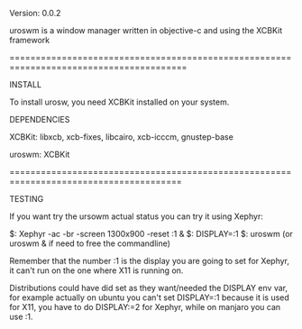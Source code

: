 Version: 0.0.2

uroswm is a window manager written in objective-c and using the XCBKit framework

========================================================================================

INSTALL

To install urosw, you need XCBKit installed on your system.

DEPENDENCIES

XCBKit: libxcb, xcb-fixes, libcairo, xcb-icccm, gnustep-base

uroswm: XCBKit

=======================================================================================

TESTING

If you want try the ursowm actual status you can try it using Xephyr:

$: Xephyr -ac -br -screen 1300x900 -reset :1 &
$: DISPLAY=:1
$: uroswm (or uroswm & if need to free the commandline)

Remember that the number :1 is the display you are going to set for Xephyr, it can't run on the one where X11 is running on.

Distributions could have did set as they want/needed the DISPLAY env var, for example actually on ubuntu 
you can't set DISPLAY=:1 because it is used for X11, you have to do DISPLAY:=2 for Xephyr,
while on manjaro you can use :1.



